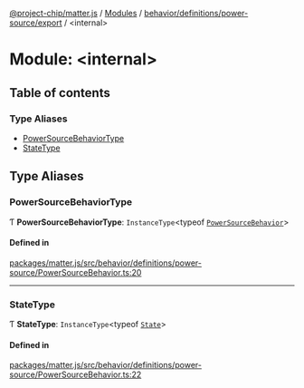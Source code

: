 [@project-chip/matter.js](../README.md) / [Modules](../modules.md) / [behavior/definitions/power-source/export](behavior_definitions_power_source_export.md) / \<internal\>

# Module: \<internal\>

## Table of contents

### Type Aliases

- [PowerSourceBehaviorType](behavior_definitions_power_source_export._internal_.md#powersourcebehaviortype)
- [StateType](behavior_definitions_power_source_export._internal_.md#statetype)

## Type Aliases

### PowerSourceBehaviorType

Ƭ **PowerSourceBehaviorType**: `InstanceType`\<typeof [`PowerSourceBehavior`](behavior_definitions_power_source_export.md#powersourcebehavior)\>

#### Defined in

[packages/matter.js/src/behavior/definitions/power-source/PowerSourceBehavior.ts:20](https://github.com/project-chip/matter.js/blob/0c058ae17fdba4c0b89b8b13c309011d51782299/packages/matter.js/src/behavior/definitions/power-source/PowerSourceBehavior.ts#L20)

___

### StateType

Ƭ **StateType**: `InstanceType`\<typeof [`State`](../classes/behavior_definitions_power_source_export.PowerSourceServer.md#state-1)\>

#### Defined in

[packages/matter.js/src/behavior/definitions/power-source/PowerSourceBehavior.ts:22](https://github.com/project-chip/matter.js/blob/0c058ae17fdba4c0b89b8b13c309011d51782299/packages/matter.js/src/behavior/definitions/power-source/PowerSourceBehavior.ts#L22)
